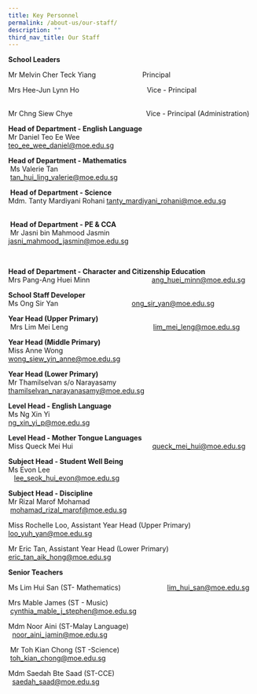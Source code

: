 ```yaml
---
title: Key Personnel
permalink: /about-us/our-staff/
description: ""
third_nav_title: Our Staff
---
```

**School Leaders**

Mr Melvin Cher Teck Yiang&nbsp; &nbsp; &nbsp; &nbsp; &nbsp; &nbsp; &nbsp; &nbsp; &nbsp; &nbsp; &nbsp; &nbsp; Principal

Mrs Hee-Jun Lynn Ho&nbsp;&nbsp; &nbsp;&nbsp;&nbsp; &nbsp;&nbsp;&nbsp;&nbsp;&nbsp; &nbsp;&nbsp;&nbsp; &nbsp;&nbsp;&nbsp; &nbsp;&nbsp;&nbsp; &nbsp;&nbsp;&nbsp; &nbsp;&nbsp;&nbsp; &nbsp;&nbsp;Vice - Principal&nbsp;&nbsp;&nbsp;&nbsp; &nbsp;&nbsp;&nbsp; &nbsp;&nbsp; &nbsp;&nbsp;&nbsp;&nbsp; &nbsp;&nbsp;&nbsp; &nbsp;&nbsp;&nbsp; &nbsp;&nbsp;&nbsp; &nbsp;&nbsp; &nbsp; &nbsp; &nbsp;&nbsp;  

Mr Chng Siew Chye&nbsp; &nbsp;&nbsp;&nbsp;&nbsp; &nbsp;&nbsp;&nbsp; &nbsp;&nbsp;&nbsp; &nbsp;&nbsp;&nbsp; &nbsp;&nbsp;&nbsp; &nbsp;&nbsp;&nbsp; &nbsp;&nbsp;&nbsp; &nbsp;&nbsp;&nbsp; &nbsp;&nbsp;&nbsp;Vice - Principal  (Administration)

**Head of Department - English Language**
<br>Mr Daniel Teo Ee Wee &nbsp;&nbsp; &nbsp;&nbsp;&nbsp; &nbsp;&nbsp;&nbsp; &nbsp;&nbsp;&nbsp; &nbsp;&nbsp;&nbsp; &nbsp;&nbsp;&nbsp; &nbsp;&nbsp;&nbsp; &nbsp;&nbsp;&nbsp; &nbsp;&nbsp;&nbsp; &nbsp;&nbsp;&nbsp; teo_ee_wee_daniel@moe.edu.sg

  

**Head of Department - Mathematics** &nbsp;
<br>&nbsp;Ms Valerie Tan &nbsp;&nbsp; &nbsp;&nbsp;&nbsp; &nbsp;&nbsp;&nbsp; &nbsp;&nbsp;&nbsp; &nbsp;&nbsp;&nbsp; &nbsp;&nbsp;&nbsp; &nbsp;&nbsp;&nbsp; &nbsp;&nbsp;&nbsp; &nbsp;&nbsp;&nbsp; &nbsp;&nbsp;&nbsp; &nbsp;&nbsp;&nbsp; &nbsp;&nbsp; &nbsp;&nbsp;&nbsp;&nbsp; &nbsp;&nbsp;&nbsp; &nbsp;tan_hui_ling_valerie@moe.edu.sg&nbsp;

  

&nbsp;**Head of Department - Science** &nbsp;
<br>Mdm. Tanty Mardiyani Rohani                             tanty_mardiyani_rohani@moe.edu.sg
&nbsp; &nbsp;&nbsp;&nbsp; &nbsp;&nbsp;&nbsp; &nbsp;&nbsp;&nbsp; &nbsp;&nbsp;&nbsp; &nbsp;&nbsp;&nbsp; &nbsp;&nbsp;&nbsp; &nbsp;&nbsp;&nbsp; &nbsp;&nbsp;&nbsp; &nbsp;&nbsp;&nbsp; &nbsp;&nbsp;&nbsp; &nbsp;&nbsp;&nbsp; &nbsp;&nbsp;&nbsp; &nbsp;&nbsp;&nbsp; 

&nbsp;**Head of Department - PE &amp; CCA**
<br>&nbsp;Mr Jasni bin Mahmood Jasmin &nbsp;&nbsp; &nbsp;&nbsp;&nbsp; &nbsp;&nbsp;&nbsp; &nbsp;&nbsp;&nbsp; &nbsp;&nbsp;&nbsp; &nbsp;&nbsp;&nbsp; jasni_mahmood_jasmin@moe.edu.sg

&nbsp; 

**Head of Department - Character and Citizenship Education**
<br>Mrs Pang-Ang Huei Minn &nbsp;&nbsp; &nbsp;&nbsp;&nbsp; &nbsp;&nbsp;&nbsp; &nbsp;&nbsp;&nbsp; &nbsp;&nbsp;&nbsp; &nbsp;&nbsp;&nbsp; &nbsp;&nbsp;&nbsp; &nbsp;&nbsp;&nbsp; ang_huei_minn@moe.edu.sg

**School Staff Developer**
<br>Ms Ong Sir Yan&nbsp;&nbsp; &nbsp;&nbsp;&nbsp; &nbsp;&nbsp;&nbsp; &nbsp;&nbsp;&nbsp; &nbsp;&nbsp;&nbsp; &nbsp;&nbsp;&nbsp; &nbsp;&nbsp;&nbsp; &nbsp;&nbsp;&nbsp; &nbsp;&nbsp;&nbsp; &nbsp;&nbsp;           ong_sir_yan@moe.edu.sg

**Year Head (Upper Primary)** &nbsp;
<br>&nbsp;Mrs Lim Mei Leng&nbsp;&nbsp; &nbsp;&nbsp;&nbsp; &nbsp;&nbsp;&nbsp; &nbsp;&nbsp;&nbsp; &nbsp;&nbsp;&nbsp; &nbsp;&nbsp;&nbsp; &nbsp;&nbsp;&nbsp; &nbsp;&nbsp;&nbsp; &nbsp;&nbsp;&nbsp; &nbsp;&nbsp; &nbsp;&nbsp;&nbsp;&nbsp; &nbsp;lim_mei_leng@moe.edu.sg
 
 
**Year Head (Middle Primary)**
 <br> Miss Anne Wong<br>
 wong_siew_yin_anne@moe.edu.sg

  

**Year Head (Lower Primary)**
<br>Mr Thamilselvan s/o Narayasamy &nbsp;&nbsp; &nbsp;&nbsp;&nbsp; &nbsp;&nbsp;&nbsp; &nbsp;&nbsp;&nbsp; &nbsp; thamilselvan_narayanasamy@moe.edu.sg

**Level Head - English Language**
<br>Ms Ng Xin Yi&nbsp;&nbsp;&nbsp; &nbsp;&nbsp;&nbsp; &nbsp;&nbsp;&nbsp; &nbsp;&nbsp;&nbsp; &nbsp;&nbsp;&nbsp; &nbsp;&nbsp;&nbsp; &nbsp;&nbsp;&nbsp; &nbsp;&nbsp; &nbsp;&nbsp;&nbsp;&nbsp; <br>ng_xin_yi_p@moe.edu.sg


**Level Head - Mother Tongue Languages**
<br>Miss Queck Mei Hui&nbsp;&nbsp; &nbsp;&nbsp;&nbsp; &nbsp;&nbsp;&nbsp; &nbsp;&nbsp;&nbsp; &nbsp;&nbsp;&nbsp; &nbsp;&nbsp;&nbsp; &nbsp;&nbsp;&nbsp; &nbsp;&nbsp;&nbsp; &nbsp;&nbsp; &nbsp;&nbsp;&nbsp;&nbsp; &nbsp;&nbsp;queck_mei_hui@moe.edu.sg

 
  


  

**Subject Head - Student Well Being**&nbsp; &nbsp; &nbsp; &nbsp; &nbsp; &nbsp; &nbsp; &nbsp; &nbsp; &nbsp; &nbsp;&nbsp;
<br>Ms Evon Lee&nbsp;&nbsp; &nbsp;&nbsp; &nbsp; &nbsp; &nbsp; &nbsp; &nbsp; &nbsp; &nbsp; &nbsp; &nbsp; &nbsp; &nbsp; &nbsp; &nbsp; &nbsp; &nbsp; &nbsp; &nbsp; &nbsp; &nbsp; &nbsp; &nbsp;&nbsp;&nbsp; &nbsp;&nbsp;&nbsp;lee_seok_hui_evon@moe.edu.sg

  



**Subject Head - Discipline**
<br>Mr Rizal Marof Mohamad&nbsp; &nbsp;&nbsp;&nbsp; &nbsp;&nbsp;&nbsp; &nbsp;&nbsp;&nbsp; &nbsp;&nbsp;&nbsp; &nbsp;&nbsp; &nbsp;&nbsp;&nbsp; &nbsp;&nbsp;&nbsp;&nbsp; &nbsp;mohamad_rizal_marof@moe.edu.sg

Miss Rochelle Loo, Assistant Year Head (Upper Primary)<br>
loo_yuh_yan@moe.edu.sg

Mr Eric Tan, Assistant Year Head (Lower Primary)
eric_tan_aik_hong@moe.edu.sg


**Senior Teachers**&nbsp;&nbsp;&nbsp; &nbsp; &nbsp; &nbsp; &nbsp; &nbsp; &nbsp; &nbsp; &nbsp; &nbsp; &nbsp; &nbsp; &nbsp; &nbsp; &nbsp; &nbsp; &nbsp; &nbsp; &nbsp; &nbsp; &nbsp; &nbsp; &nbsp; &nbsp; &nbsp; &nbsp; &nbsp; &nbsp; &nbsp; &nbsp; &nbsp; &nbsp; &nbsp; &nbsp; &nbsp; &nbsp;

  

Ms Lim Hui San (ST- Mathematics)&nbsp;&nbsp; &nbsp;&nbsp; &nbsp;&nbsp;&nbsp;&nbsp; &nbsp;&nbsp;&nbsp; &nbsp;&nbsp;&nbsp; &nbsp;&nbsp;&nbsp; &nbsp;lim_hui_san@moe.edu.sg

  
Mrs Mable James (ST - Music)&nbsp;&nbsp; &nbsp;&nbsp; &nbsp;&nbsp;&nbsp;&nbsp; &nbsp;&nbsp;&nbsp; &nbsp;&nbsp;&nbsp; &nbsp;&nbsp;&nbsp; &nbsp;&nbsp;&nbsp; &nbsp;&nbsp;&nbsp; &nbsp;cynthia_mable_j_stephen@moe.edu.sg

  
Mdm Noor Aini (ST-Malay Language)&nbsp;&nbsp; &nbsp;&nbsp;&nbsp; &nbsp;&nbsp;&nbsp; &nbsp;&nbsp;&nbsp; &nbsp;&nbsp; &nbsp;&nbsp;noor_aini_jamin@moe.edu.sg

&nbsp;Mr Toh Kian Chong (ST -Science) &nbsp;&nbsp;&nbsp; &nbsp;&nbsp;&nbsp; &nbsp;&nbsp;&nbsp; &nbsp;&nbsp;&nbsp; &nbsp;&nbsp;&nbsp; &nbsp;&nbsp;&nbsp; &nbsp;toh_kian_chong@moe.edu.sg
 
 Mdm Saedah Bte Saad&nbsp;(ST-CCE) &nbsp; &nbsp; &nbsp;&nbsp;&nbsp;&nbsp; &nbsp;&nbsp;&nbsp; &nbsp;&nbsp;&nbsp; &nbsp;&nbsp;&nbsp; &nbsp;&nbsp;&nbsp; &nbsp;&nbsp;&nbsp; &nbsp;&nbsp;&nbsp; &nbsp;&nbsp;saedah_saad@moe.edu.sg&nbsp;&nbsp;